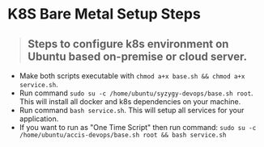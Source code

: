 # K8S Bare Metal Setup Steps

> ## Steps to configure k8s environment on Ubuntu based on-premise or cloud server.

- Make both scripts executable with `chmod a+x base.sh && chmod a+x service.sh`.
- Run command `sudo su -c /home/ubuntu/syzygy-devops/base.sh root`. This will install all docker and k8s dependencies on your machine.
- Run command `bash service.sh`. This will setup all services for your application.
- If you want to run as "One Time Script" then run command:
    `sudo su -c /home/ubuntu/accis-devops/base.sh root && bash service.sh`

